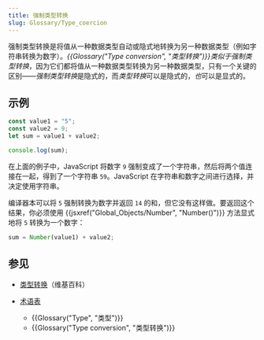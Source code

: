 ```yaml
---
title: 强制类型转换
slug: Glossary/Type_coercion
---
```


强制类型转换是将值从一种数据类型自动或隐式地转换为另一种数据类型（例如字符串转换为数字）。*{{Glossary("Type conversion", "类型转换")}}*类似于*强制类型转换*，因为它们都将值从一种数据类型转换为另一种数据类型，只有一个关键的区别——*强制类型转换*是隐式的，而*类型转换*可以是隐式的，*也*可以是显式的。

## 示例

```js
const value1 = "5";
const value2 = 9;
let sum = value1 + value2;

console.log(sum);
```

在上面的例子中，JavaScript 将数字 `9` 强制变成了一个字符串，然后将两个值连接在一起，得到了一个字符串 `59`。JavaScript 在字符串和数字之间进行选择，并决定使用字符串。

编译器本可以将 `5` 强制转换为数字并返回 `14` 的和，但它没有这样做。要返回这个结果，你必须使用 {{jsxref("Global_Objects/Number", "Number()")}} 方法显式地将 `5` 转换为一个数字：

```js
sum = Number(value1) + value2;
```

## 参见

- [类型转换](https://zh.wikipedia.org/wiki/类型转换)（维基百科）
- [术语表](/zh-CN/docs/Glossary)

  - {{Glossary("Type", "类型")}}
  - {{Glossary("Type conversion", "类型转换")}}
